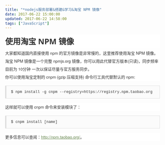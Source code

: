 ```yaml
---
title: "*nodejs服务部署&搭建&学习&淘宝 NPM 镜像"
date: 2017-06-22 15:00:00
updated: 2017-06-22 14:58:00
tags: ["JavaScript"]
---
```

<h2 id="taobaonpm" style="border: 0px; margin: 2px 0px; padding: 0px; font-size: 1.8em; line-height: 1.8em; color: rgb(51, 51, 51); font-family: &#39;Open Sans&#39;, &#39;Helvetica Neue&#39;, Helvetica, Arial, STHeiti, &#39;Microsoft Yahei&#39;, sans-serif; white-space: normal; background-color: rgb(255, 255, 255);">使用淘宝 NPM 镜像</h2><p style="border: 0px; margin-top: 0px; margin-bottom: 0px; padding: 0px; line-height: 2em; font-size: 13px; font-family: &#39;Microsoft Yahei&#39;, &#39;Helvetica Neue&#39;, Helvetica, Arial, sans-serif; color: rgb(51, 51, 51); white-space: normal; background-color: rgb(255, 255, 255);">大家都知道国内直接使用 npm 的官方镜像是非常慢的，这里推荐使用淘宝 NPM 镜像。</p><p style="border: 0px; margin-top: 0px; margin-bottom: 0px; padding: 0px; line-height: 2em; font-size: 13px; font-family: &#39;Microsoft Yahei&#39;, &#39;Helvetica Neue&#39;, Helvetica, Arial, sans-serif; color: rgb(51, 51, 51); white-space: normal; background-color: rgb(255, 255, 255);">淘宝 NPM 镜像是一个完整 npmjs.org 镜像，你可以用此代替官方版本(只读)，同步频率目前为 10分钟 一次以保证尽量与官方服务同步。</p><p style="border: 0px; margin-top: 0px; margin-bottom: 0px; padding: 0px; line-height: 2em; font-size: 13px; font-family: &#39;Microsoft Yahei&#39;, &#39;Helvetica Neue&#39;, Helvetica, Arial, sans-serif; color: rgb(51, 51, 51); white-space: normal; background-color: rgb(255, 255, 255);">你可以使用淘宝定制的 cnpm (gzip 压缩支持) 命令行工具代替默认的 npm:</p><pre class="prettyprint prettyprinted" style="border-width: 1px 1px 1px 4px; border-style: solid; border-color: rgb(221, 221, 221); margin: 15px auto; padding: 10px 15px; font-stretch: normal; font-size: 12px; line-height: 20px; font-family: &#39;courier new&#39;; white-space: pre-wrap; word-break: break-all; word-wrap: break-word; color: rgb(51, 51, 51); background-image: url(&quot;/images/codecolorer_bg.gif&quot;); background-color: rgb(251, 251, 251); background-position: 50% 0%;">$&nbsp;npm&nbsp;install&nbsp;-g&nbsp;cnpm&nbsp;--registry=https://registry.npm.taobao.org</pre><p style="border: 0px; margin-top: 0px; margin-bottom: 0px; padding: 0px; line-height: 2em; font-size: 13px; font-family: &#39;Microsoft Yahei&#39;, &#39;Helvetica Neue&#39;, Helvetica, Arial, sans-serif; color: rgb(51, 51, 51); white-space: normal; background-color: rgb(255, 255, 255);">这样就可以使用 cnpm 命令来安装模块了：</p><pre class="prettyprint prettyprinted" style="border-width: 1px 1px 1px 4px; border-style: solid; border-color: rgb(221, 221, 221); margin: 15px auto; padding: 10px 15px; font-stretch: normal; font-size: 12px; line-height: 20px; font-family: &#39;courier new&#39;; white-space: pre-wrap; word-break: break-all; word-wrap: break-word; color: rgb(51, 51, 51); background-image: url(&quot;/images/codecolorer_bg.gif&quot;); background-color: rgb(251, 251, 251); background-position: 50% 0%;">$&nbsp;cnpm&nbsp;install&nbsp;[name]</pre><p style="border: 0px; margin-top: 0px; margin-bottom: 0px; padding: 0px; line-height: 2em; font-size: 13px; font-family: &#39;Microsoft Yahei&#39;, &#39;Helvetica Neue&#39;, Helvetica, Arial, sans-serif; color: rgb(51, 51, 51); white-space: normal; background-color: rgb(255, 255, 255);">更多信息可以查阅：<a href="http://npm.taobao.org/" target="_blank" style="border: 0px; margin: 0px; padding: 0px; color: rgb(100, 133, 76); transition-duration: 0.2s; transition-property: opacity;">http://npm.taobao.org/</a>。</p><p><br/></p>
